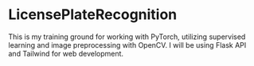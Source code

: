# LicensePlateRecognition
This is my training ground for working with PyTorch, utilizing supervised learning and image preprocessing with OpenCV. I will be using Flask API and Tailwind for web development.
